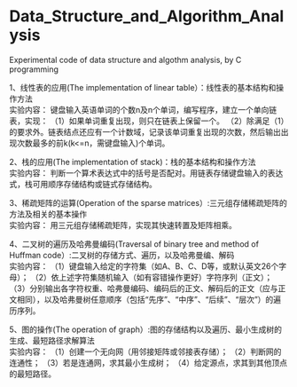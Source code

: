 # Data_Structure_and_Algorithm_Analysis
Experimental code of data structure and algothm analysis, by C programming

1、线性表的应用(The implementation of linear table）：线性表的基本结构和操作方法  
实验内容： 
键盘输入英语单词的个数n及n个单词，编写程序，建立一个单向链表，实现： 
（1）如果单词重复出现，则只在链表上保留一个。
（2）除满足（1）的要求外。链表结点还应有一个计数域，记录该单词重复出现的次数，然后输出出现次数最多的前k(k<=n，需键盘输入)个单词。

2、栈的应用(The implementation of stack)：栈的基本结构和操作方法  
实验内容： 
判断一个算术表达式中的括号是否配对。用链表存储键盘输入的表达式，栈可用顺序存储结构或链式存储结构。

3、稀疏矩阵的运算(Operation of the sparse matrices）:三元组存储稀疏矩阵的方法及相关的基本操作  
实验内容：
用三元组存储稀疏矩阵，实现其快速转置及矩阵相乘。

4、二叉树的遍历及哈弗曼编码(Traversal of binary tree and method of Huffman code）:二叉树的存储方式、遍历，以及哈弗曼编、解码  
实验内容： 
（1）键盘输入给定的字符集（如A、B、C、D等，或默认英文26个字母）；
（2）依上述字符集随机输入（如有容错操作更好）字符序列（正文）；
（3）分别输出各字符权重、哈弗曼编码、编码后的正文、解码后的正文（应与正文相同），以及哈弗曼树任意顺序（包括“先序”、“中序”、“后续”、“层次”）的遍历序列。

5、图的操作(The operation of graph）:图的存储结构以及遍历、最小生成树的生成、最短路径求解算法  
实验内容： 
（1）创建一个无向网（用邻接矩阵或邻接表存储）；
（2）判断网的连通性；
（3）若是连通网，求其最小生成树；
（4）给定源点，求其到其他顶点的最短路径。
